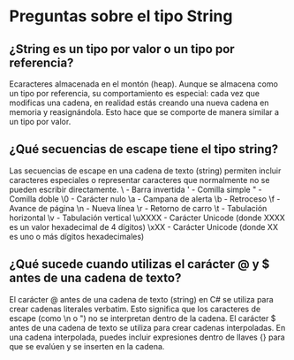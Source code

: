 # Preguntas sobre el tipo String
## ¿String es un tipo por valor o un tipo por referencia?
Ecaracteres almacenada en el montón (heap). Aunque se almacena como un tipo por referencia, su comportamiento es especial: cada vez que modificas una cadena, en realidad estás creando una nueva cadena en memoria y reasignándola. Esto hace que se comporte de manera similar a un tipo por valor.

## ¿Qué secuencias de escape tiene el tipo string?
Las secuencias de escape en una cadena de texto (string) permiten incluir caracteres especiales o representar caracteres que normalmente no se pueden escribir directamente.
\\ - Barra invertida
\' - Comilla simple
\" - Comilla doble
\0 - Carácter nulo
\a - Campana de alerta
\b - Retroceso
\f - Avance de página
\n - Nueva línea
\r - Retorno de carro
\t - Tabulación horizontal
\v - Tabulación vertical
\uXXXX - Carácter Unicode (donde XXXX es un valor hexadecimal de 4 dígitos)
\xXX - Carácter Unicode (donde XX es uno o más dígitos hexadecimales)

## ¿Qué sucede cuando utilizas el carácter @ y $ antes de una cadena de texto?
El carácter @ antes de una cadena de texto (string) en C# se utiliza para crear cadenas literales verbatim. Esto significa que los caracteres de escape (como \n o \") no se interpretan dentro de la cadena.
El carácter $ antes de una cadena de texto se utiliza para crear cadenas interpoladas. En una cadena interpolada, puedes incluir expresiones dentro de llaves {} para que se evalúen y se inserten en la cadena.

